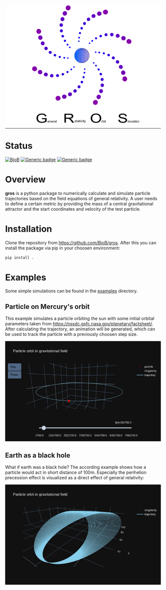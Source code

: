 <p align="center">
  <img src="doc/gros_logo.png">
</p>

-----------------

# Status

<!--[![BjoB](https://circleci.com/gh/BjoB/gros.svg?style=shield)](https://circleci.com/gh/BjoB/gros)-->
<!--[![PyPI Latest Release](https://img.shields.io/pypi/v/gros.svg)](https://pypi.org/project/gros/)-->
[![BjoB](https://img.shields.io/circleci/build/github/BjoB/gros/master.svg?style=flat-square&logo=circleci)](https://circleci.com/gh/BjoB/gros)
[![Generic badge](https://img.shields.io/badge/powered%20by-astropy-blue.svg)](https://img.shields.io/badge/powered--by-astropy-blue)
[![Generic badge](https://img.shields.io/badge/powered%20by-plotly-blue.svg)](https://img.shields.io/badge/powered--by-plotly-blue)

# Overview

**gros** is a python package to numerically calculate and simulate particle trajectories based on the field equations of general relativity. A user needs to define a certain metric by providing the mass of a central gravitational attractor and the start coordinates and velocity of the test particle.

# Installation

Clone the repository from <https://github.com/BjoB/gros>. After this you can install the package via pip in your choosen environment:

```sh
pip install .
```

# Examples

Some simple simulations can be found in the [examples](https://github.com/BjoB/gros/tree/master/src/gros/examples) directory.

## Particle on Mercury's orbit

This example simulates a particle orbiting the sun with some initial orbital parameters taken from <https://nssdc.gsfc.nasa.gov/planetary/factsheet/>. After calculating the trajectory, an animation will be generated, which can be used to track the particle with a previously choosen step size.

<p align="center">
  <img src="doc/mercury_plot.png">
</p>

## Earth as a black hole

What if earth was a black hole? The according example shows how a particle would act in short distance of 100m. Especially the perihelion precession effect is visualized as a direct effect of general relativity:

<p align="center">
  <img src="doc/earth_black_hole_plot.png">
</p>
